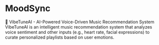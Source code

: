 # MoodSync
🎵 VibeTuneAI - AI-Powered Voice-Driven Music Recommendation System    
VibeTuneAI is an intelligent music recommendation system that analyzes voice sentiment and other inputs (e.g., heart rate, facial expressions) to curate personalized playlists based on user emotions.  
